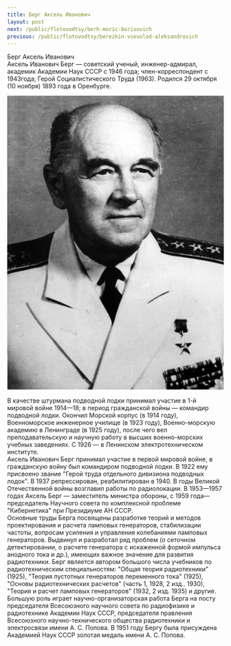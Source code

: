 ```yaml
---
title: Берг Аксель Иванович
layout: post
next: /public/flotovodtsy/berh-moric-borisovich
previous: /public/flotovodtsy/berezkin-vsevolod-aleksandrovich
---
```


Берг Аксель Иванович  
Аксель Иванович Берг — советский ученый, инженер-адмирал, академик Академии Наук СССР с 1946 года; член-корреспондент с 1943года; Герой Социалистического Труда (1963). Родился 29 октября (10 ноября) 1893 года в Оренбурге.   
  

![](/assets/img/berg.gif)  

  
В качестве штурмана подводной лодки принимал участие в 1-й мировой войне 1914—18; в период гражданской войны — командир подводной лодки. Окончил Морской корпус (в 1914 году), Военноморское инженерное училище (в 1923 году), Военно-морскую академию в Ленинграде (в 1925 году), после чего вел преподавательскую и научную работу в высших военно-морских учебных заведениях. С 1926 — в Ленинском электротехническом институте.  
Аксель Иванович Берг принимал участие в первой мировой войне, в гражданскую войну был командиром подводной лодки. В 1922 ему присвоено звание "Герой труда отдельного дивизиона подводных лодок". В 1937 репрессирован, реабилитирован в 1940. В годы Великой Отечественной войны возглавил работы по радиолокации. В 1953—1957 годах Аксель Берг — заместитель министра обороны, с 1959 года— председатель Научного совета по комплексной проблеме "Кибернетика" при Президиуме АН СССР.   
Основные труды Берга посвящены разработке теорий и методов проектирования и расчета ламповых генераторов, стабилизации частоты, вопросам усиления и управления колебаниями ламповых генераторов. Выдвинул и разработал ряд проблем (о сеточном детектировании, о расчете генератора с искаженной формой импульса анодного тока и др.), имеющих важное значение для развития радиотехники. Берг является автором большого числа учебников по радиотехническим специальностям: "Общая теория радиотехники" (1925), "Теория пустотных генераторов переменного тока" (1925), "Основы радиотехнических расчетов" (часть 1, 1928, 2 изд.. 1930), "Теория и расчет ламповых генераторов" (1932, 2 изд. 1935) и другие.   
Большую роль играет научно-организаторская работа Берга на посту председателя Всесоюзного научного совета по радиофизике и радиотехнике Академии Наук СССР, председателя правления Всесоюзного научно-технического общества радиотехники и электросвязи имени А. С. Попова. В 1951 году Бергу была присуждена Академией Наук СССР золотая медаль имени А. С. Попова.  
   
 